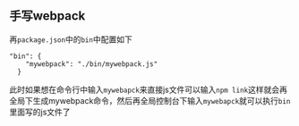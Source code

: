 ##  手写webpack
再`package.json`中的`bin`中配置如下
```
"bin": {
    "mywebpack": "./bin/mywebpack.js"
  }
```
此时如果想在命令行中输入`mywebapck`来直接js文件可以输入`npm link`这样就会再全局下生成mywebpack命令，然后再全局控制台下输入`mywebapck`就可以执行`bin`里面写的js文件了